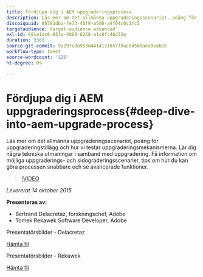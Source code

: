 ```yaml
---
title: Fördjupa dig i AEM uppgraderingsprocess
description: Läs mer om det allmänna uppgraderingsscenariot, poäng för uppgraderingstillägg och hur vi testar uppgraderingsmekanismerna. Lär dig några tekniska utmaningar i samband med uppgradering. Få information om möjliga uppgraderings- och sidograderingsscenarier, tips om hur du kan göra processen snabbare och se avancerade funktioner.
discoiquuid: 86781dba-fe73-46f9-a5d0-a4f04c0c1fc5
targetaudience: target-audience advanced
exl-id: 691e1ac6-853a-4860-8258-a1c8fc46d32e
duration: 3383
source-git-commit: 9a297cda953d4414131657f9ac84580aea0eabeb
workflow-type: tm+mt
source-wordcount: '126'
ht-degree: 0%

---
```


# Fördjupa dig i AEM uppgraderingsprocess{#deep-dive-into-aem-upgrade-process}

Läs mer om det allmänna uppgraderingsscenariot, poäng för uppgraderingstillägg och hur vi testar uppgraderingsmekanismerna. Lär dig några tekniska utmaningar i samband med uppgradering. Få information om möjliga uppgraderings- och sidograderingsscenarier, tips om hur du kan göra processen snabbare och se avancerade funktioner.

>[!VIDEO](https://video.tv.adobe.com/v/19376/?quality=9)

*Levererat 14 oktober 2015*

**Presenteras av:**

* Bertrand Delacretaz, forskningschef, Adobe
* Tomek Rekawek Software Developer, Adobe

Presentatörsbilder - Delacretaz

[Hämta fil](assets/aemgems-upgrades-2015-bdelacretaz.pdf)

Presentatörsbilder - Rekawek

[Hämta fil](assets/aemgems-upgrades-2015-trekaewk.pdf)
<!--
[Get back to the Overview](https://helpx.adobe.com/experience-manager/kt/eseminars/gems/aem-index.html)
-->
